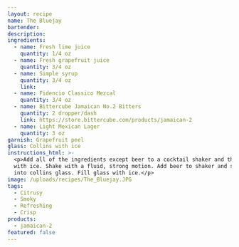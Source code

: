 ```yaml
---
layout: recipe
name: The Bluejay
bartender:
description:
ingredients:
  - name: Fresh lime juice
    quantity: 1/4 oz
  - name: Fresh grapefruit juice
    quantity: 3/4 oz
  - name: Simple syrup
    quantity: 3/4 oz
    link:
  - name: Fidencio Classico Mezcal
    quantity: 3/4 oz
  - name: Bittercube Jamaican No.2 Bitters
    quantity: 2 dropper/dash
    link: https://store.bittercube.com/products/jamaican-2
  - name: Light Mexican Lager
    quantity: 3 oz
garnish: Grapefruit peel
glass: Collins with ice
instructions_html: >-
  <p>Add all of the ingredients except beer to a cocktail shaker and then fill
  with ice. Shake with a fluid, strong motion. Add beer to shaker and strain
  into collins glass. Fill glass with ice.</p>
image: /uploads/recipes/The_Bluejay.JPG
tags:
  - Citrusy
  - Smoky
  - Refreshing
  - Crisp
products:
  - jamaican-2
featured: false
---
```



